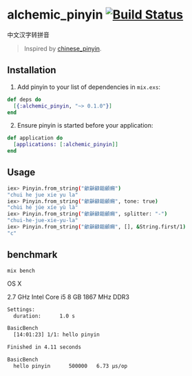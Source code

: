 # alchemic_pinyin [![Build Status](https://travis-ci.org/zhangsoledad/alchemic_pinyin.svg?branch=master)](https://travis-ci.org/zhangsoledad/alchemic_pinyin.svg?branch=master)

中文汉字转拼音
>Inspired by [chinese_pinyin](https://github.com/flyerhzm/chinese_pinyin).

## Installation

1. Add pinyin to your list of dependencies in `mix.exs`:
```elixir
def deps do
  [{:alchemic_pinyin, "~> 0.1.0"}]
end
```

2. Ensure pinyin is started before your application:
```elixir
def application do
  [applications: [:alchemic_pinyin]]
end
```

## Usage
```bash
iex> Pinyin.from_string("龡龢龣龤龥癩")
"chui he jue xie yu la"
iex> Pinyin.from_string("龡龢龣龤龥癩", tone: true)
"chùi hé júe xíe yù là"
iex> Pinyin.from_string("龡龢龣龤龥癩", splitter: "-")
"chui-he-jue-xie-yu-la"
iex> Pinyin.from_string("龡龢龣龤龥癩", [], &String.first/1)
"c"
```

## benchmark
```
mix bench
```
OS X

2.7 GHz Intel Core i5
8 GB 1867 MHz DDR3
```bash
Settings:
  duration:      1.0 s

BasicBench
  [14:01:23] 1/1: hello pinyin

Finished in 4.11 seconds

BasicBench
  hello pinyin      500000   6.73 µs/op
```
